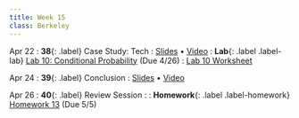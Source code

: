 ```yaml
---
title: Week 15
class: Berkeley
---
```


Apr 22
: **38**{: .label} Case Study: Tech
  : [Slides](https://docs.google.com/presentation/d/1sscqryX6ld2IKWrr8HZNChT1jKfVps_0I0SNIM8Luhk/edit?usp=sharing) &#8226; [Video](https://youtu.be/hue_-LJI2Hg)
: **Lab**{: .label .label-lab} [Lab 10: Conditional Probability](https://data8.datahub.berkeley.edu/hub/user-redirect/git-pull?repo=https%3A%2F%2Fgithub.com%2Fdata-8%2Fmaterials-sp23&urlpath=retro%2Ftree%2Fmaterials-sp23%2Fmaterials%2Fsp23%2Flab%2Flab10%2Flab10.ipynb&branch=main) (Due 4/26)
  : [Lab 10 Worksheet](https://drive.google.com/file/d/1oPD_PN8MeNZbNUE__wXMprHIFq4DVznf/view?usp=sharing)

Apr 24
: **39**{: .label} Conclusion
  : [Slides](https://docs.google.com/presentation/d/13bJB3gjf_Qbm71LyvNVcgLKPc96TM0YxCjlXIhyS37I/edit?usp=sharing) &#8226; [Video](https://youtu.be/gegyy6cRL-c)

Apr 26
: **40**{: .label} Review Session
  : <!--[Slides]#) &#8226; [Demos](#) -->
: **Homework**{: .label .label-homework} [Homework 13](https://www.gradescope.com/courses/489304/assignments/2847359) (Due 5/5)